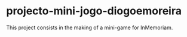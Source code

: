 # projecto-mini-jogo-diogoemoreira

This project consists in the making of a mini-game for InMemoriam.
